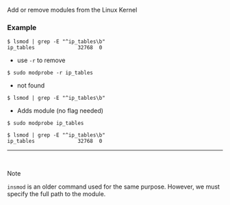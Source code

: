 
Add or remove modules from the Linux Kernel


### Example

```shell ln:False
$ lsmod | grep -E "^ip_tables\b"
ip_tables              32768  0
```

- use `-r` to remove
```shell ln:False
$ sudo modprobe -r ip_tables
```

- not found
```shell ln:False
$ lsmod | grep -E "^ip_tables\b"
```

- Adds module (no flag needed)
```shell ln:False
$ sudo modprobe ip_tables
```

```shell ln:False
$ lsmod | grep -E "^ip_tables\b"
ip_tables              32768  0
```

---

</br>

>[!note] 
> `insmod` is an older command used for the same purpose.
> However, we must specify the full path to the module.